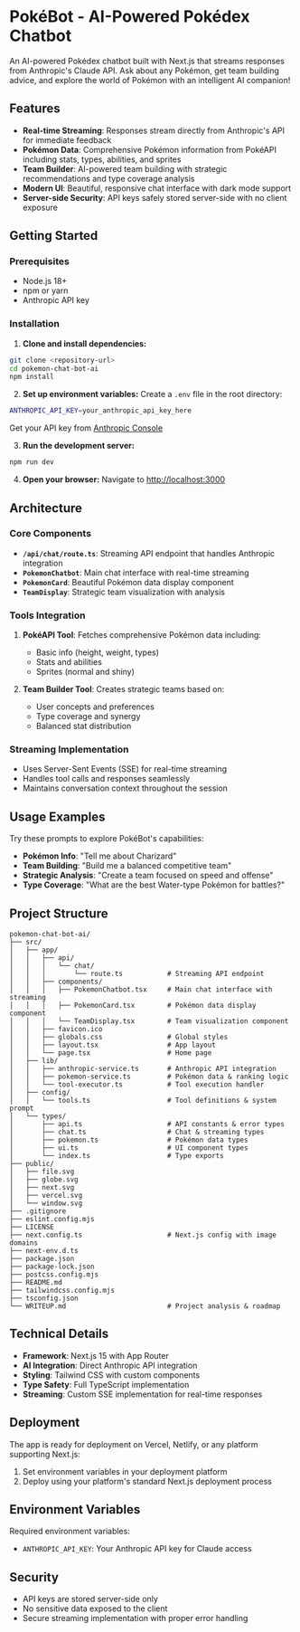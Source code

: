# PokéBot - AI-Powered Pokédex Chatbot

An AI-powered Pokédex chatbot built with Next.js that streams responses from Anthropic's Claude API. Ask about any Pokémon, get team building advice, and explore the world of Pokémon with an intelligent AI companion!

## Features

- **Real-time Streaming**: Responses stream directly from Anthropic's API for immediate feedback
- **Pokémon Data**: Comprehensive Pokémon information from PokéAPI including stats, types, abilities, and sprites
- **Team Builder**: AI-powered team building with strategic recommendations and type coverage analysis
- **Modern UI**: Beautiful, responsive chat interface with dark mode support
- **Server-side Security**: API keys safely stored server-side with no client exposure

## Getting Started

### Prerequisites

- Node.js 18+ 
- npm or yarn
- Anthropic API key

### Installation

1. **Clone and install dependencies:**
```bash
git clone <repository-url>
cd pokemon-chat-bot-ai
npm install
```

2. **Set up environment variables:**
Create a `.env` file in the root directory:
```bash
ANTHROPIC_API_KEY=your_anthropic_api_key_here
```

Get your API key from [Anthropic Console](https://console.anthropic.com/)

3. **Run the development server:**
```bash
npm run dev
```

4. **Open your browser:**
Navigate to [http://localhost:3000](http://localhost:3000)

## Architecture

### Core Components

- **`/api/chat/route.ts`**: Streaming API endpoint that handles Anthropic integration
- **`PokemonChatbot`**: Main chat interface with real-time streaming
- **`PokemonCard`**: Beautiful Pokémon data display component
- **`TeamDisplay`**: Strategic team visualization with analysis

### Tools Integration

1. **PokéAPI Tool**: Fetches comprehensive Pokémon data including:
   - Basic info (height, weight, types)
   - Stats and abilities
   - Sprites (normal and shiny)

2. **Team Builder Tool**: Creates strategic teams based on:
   - User concepts and preferences
   - Type coverage and synergy
   - Balanced stat distribution

### Streaming Implementation

- Uses Server-Sent Events (SSE) for real-time streaming
- Handles tool calls and responses seamlessly
- Maintains conversation context throughout the session

## Usage Examples

Try these prompts to explore PokéBot's capabilities:

- **Pokémon Info**: "Tell me about Charizard"
- **Team Building**: "Build me a balanced competitive team"
- **Strategic Analysis**: "Create a team focused on speed and offense"
- **Type Coverage**: "What are the best Water-type Pokémon for battles?"

## Project Structure

```
pokemon-chat-bot-ai/
├── src/
│   ├── app/
│   │   ├── api/
│   │   │   └── chat/
│   │   │       └── route.ts           # Streaming API endpoint
│   │   ├── components/
│   │   │   ├── PokemonChatbot.tsx     # Main chat interface with streaming
│   │   │   ├── PokemonCard.tsx        # Pokémon data display component
│   │   │   └── TeamDisplay.tsx        # Team visualization component
│   │   ├── favicon.ico
│   │   ├── globals.css                # Global styles
│   │   ├── layout.tsx                 # App layout
│   │   └── page.tsx                   # Home page
│   ├── lib/
│   │   ├── anthropic-service.ts       # Anthropic API integration
│   │   ├── pokemon-service.ts         # Pokémon data & ranking logic
│   │   └── tool-executor.ts           # Tool execution handler
│   ├── config/
│   │   └── tools.ts                   # Tool definitions & system prompt
│   └── types/
│       ├── api.ts                     # API constants & error types
│       ├── chat.ts                    # Chat & streaming types
│       ├── pokemon.ts                 # Pokémon data types
│       ├── ui.ts                      # UI component types
│       └── index.ts                   # Type exports
├── public/
│   ├── file.svg
│   ├── globe.svg
│   ├── next.svg
│   ├── vercel.svg
│   └── window.svg
├── .gitignore
├── eslint.config.mjs
├── LICENSE
├── next.config.ts                     # Next.js config with image domains
├── next-env.d.ts
├── package.json
├── package-lock.json
├── postcss.config.mjs
├── README.md
├── tailwindcss.config.mjs
├── tsconfig.json
└── WRITEUP.md                         # Project analysis & roadmap
```

## Technical Details

- **Framework**: Next.js 15 with App Router
- **AI Integration**: Direct Anthropic API integration
- **Styling**: Tailwind CSS with custom components
- **Type Safety**: Full TypeScript implementation
- **Streaming**: Custom SSE implementation for real-time responses

## Deployment

The app is ready for deployment on Vercel, Netlify, or any platform supporting Next.js:

1. Set environment variables in your deployment platform
2. Deploy using your platform's standard Next.js deployment process

## Environment Variables

Required environment variables:

- `ANTHROPIC_API_KEY`: Your Anthropic API key for Claude access

## Security

- API keys are stored server-side only
- No sensitive data exposed to the client
- Secure streaming implementation with proper error handling
